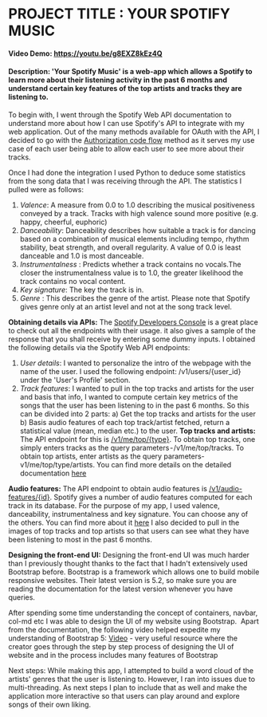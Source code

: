 # PROJECT TITLE : YOUR SPOTIFY MUSIC
#### Video Demo:  https://youtu.be/g8EXZ8kEz4Q
#### Description: 'Your Spotify Music' is a web-app which allows a Spotify to learn more about their listening activity in the past 6 months and understand certain key features of the top artists and tracks they are listening to.

To begin with, I went through the Spotify Web API documentation to understand more about how I can use Spotify's API to integrate with my web application. Out of the many methods available for OAuth with the API, I decided to go with the [Authorization code flow](https://developer.spotify.com/documentation/general/guides/authorization/code-flow/) method as it serves my use case of each user being able to allow each user to see more about their tracks.

Once I had done the integration I used Python to deduce some statistics from the song data that I was receiving through the API.
The statistics I pulled were as follows:
1. *Valence*: A measure from 0.0 to 1.0 describing the musical positiveness conveyed by a track. Tracks with high valence sound more positive (e.g. happy, cheerful, euphoric)
2. *Danceability*: Danceability describes how suitable a track is for dancing based on a combination of musical elements including tempo, rhythm stability, beat strength, and overall regularity. A value of 0.0 is least danceable and 1.0 is most danceable.
3. *Instrumentalness* : Predicts whether a track contains no vocals.The closer the instrumentalness value is to 1.0, the greater likelihood the track contains no vocal content.
4. *Key signature*: The key the track is in.
5. *Genre* : This describes the genre of the artist. Please note that Spotify gives genre only at an artist level and not at the song track level.

**Obtaining details via APIs:**
The [Spotify Developers Console](https://developer.spotify.com/console/) is a great place to check out all the endpoints with their usage. it also gives a sample of the response that you shall receive by entering some dummy inputs. I obtained the following details via the Spotify Web API endpoints:
1. *User details*: I wanted to personalize the intro of the webpage with the name of the user. I used the following endpoint: /v1/users/{user_id} under the 'User's Profile' section.
2. *Track features*: I wanted to pull in the top tracks and artists for the user and basis that info, I wanted to compute certain key metrics of the songs that the user has been listening to in the past 6 months. So this can be divided into 2 parts:
a) Get the top tracks and artists for the user
b) Basis audio features of each top track/artist fetched, return a statistical value (mean, median etc.) to the user.
**Top tracks and artists:**
The API endpoint for this is [/v1/me/top/{type}](https://developer.spotify.com/console/get-current-user-top-artists-and-tracks/). To obtain top tracks, one simply enters tracks as the query parameters - /v1/me/top/tracks. To obtain top artists, enter artists as the query parameters- v1/me/top/type/artists. You can find more details on the detailed documentation [here](https://developer.spotify.com/console/get-current-user-top-artists-and-tracks/)

**Audio features:**
The API endpoint to obtain audio features is [/v1/audio-features/{id}](https://api.spotify.com/v1/audio-features/{id}). Spotify gives a number of audio features computed for each track in its database. For the purpose of my app, I used valence, danceability, instrumentalness and key signature. You can choose any of the others. You can find more about it [here](https://developer.spotify.com/documentation/web-api/reference/#/operations/get-audio-features)
I also decided to pull in the images of top tracks and top artists so that users can see what they have been listening to most in the past 6 months.

**Designing the front-end UI:**
Designing the front-end UI was much harder than I previously thought thanks to the fact that I hadn't extensively used Bootstrap before. Bootstrap is a framework which allows one to build mobile responsive websites. Their latest version is 5.2, so make sure you are reading the documentation for the latest version whenever you have queries.

After spending some time understanding the concept of containers, navbar, col-md etc I was able to design the UI of my website using Bootstrap. 
Apart from the documentation, the following video helped  expedite my understanding of Bootstrap 5:
[Video](https://youtu.be/4sosXZsdy-s) - very useful resource where the creator goes through the step by step process of designing the UI of website and in the process includes many features of Bootstrap

Next steps:
While making this app, I attempted to build a word cloud of the artists' genres that the user is listening to. However, I ran into issues due to multi-threading. As next steps I plan to include that as well and make the application more interactive so that users can play around and explore songs of their own liking.

